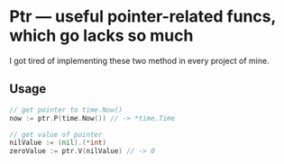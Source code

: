 # Ptr — useful pointer-related funcs, which go lacks so much

I got tired of implementing these two method in every project of mine.

## Usage

```go
// get pointer to time.Now()
now := ptr.P(time.Now()) // -> *time.Time
```

```go
// get value of pointer
nilValue := (nil).(*int)
zeroValue := ptr.V(nilValue) // -> 0
```

